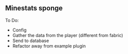 ## Minestats sponge

To Do:
 - Config
 - Gather the data from the player (different from fabric)
 - Send to database
 - Refactor away from example plugin
